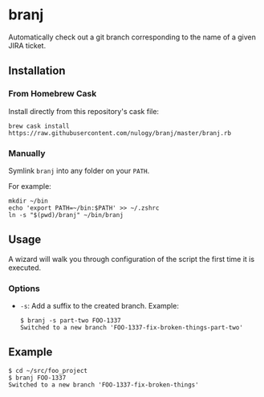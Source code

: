# branj

Automatically check out a git branch corresponding to the name of a given JIRA ticket.

## Installation

### From Homebrew Cask

Install directly from this repository's cask file:

```
brew cask install https://raw.githubusercontent.com/nulogy/branj/master/branj.rb
```

### Manually

Symlink `branj` into any folder on your `PATH`.

For example:

```
mkdir ~/bin
echo 'export PATH=~/bin:$PATH' >> ~/.zshrc
ln -s "$(pwd)/branj" ~/bin/branj
```

## Usage

A wizard will walk you through configuration of the script the first time it is executed.

### Options

* `-s`: Add a suffix to the created branch. Example:
    ```
    $ branj -s part-two FOO-1337
    Switched to a new branch 'FOO-1337-fix-broken-things-part-two'
    ```

## Example

```
$ cd ~/src/foo_project
$ branj FOO-1337
Switched to a new branch 'FOO-1337-fix-broken-things'
```
